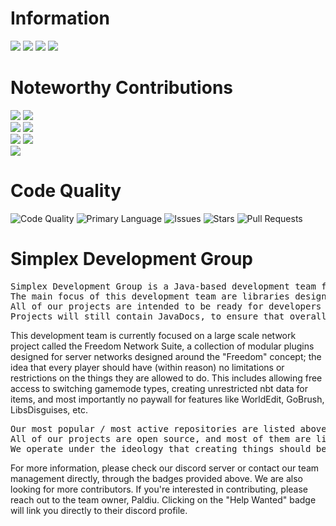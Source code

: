 # Information
[<img src="https://img.shields.io/badge/Help%20Wanted-Join%20Our%20Team!-8F43EE?style=for-the-badge">](https://discord.com/users/180886193594957824)
[<img src="https://img.shields.io/discord/813170890517905490?color=8F43EE&label=SimplexDev&logo=Discord&logoColor=efefef&style=for-the-badge">](https://discord.gg/4PdtmrVNRx)
[<img src="https://img.shields.io/badge/Team%20Owner-Paldiu-8F43EE?style=for-the-badge">](https://github.com/Paldiu)
[<img src="https://img.shields.io/badge/Team%20Manager-VideoGameSmash12-8F43EE?style=for-the-badge">](https://github.com/VideoGameSmash12)
# Noteworthy Contributions
[<img src="https://img.shields.io/badge/Polarize-Coordinate%20Conversion%20Library-F49D1A?style=for-the-badge">](https://github.com/SimplexDevelopment/Polarize)
[<img src="https://img.shields.io/badge/SimplexCore-Generic%20API%20for%20Bukkit-F49D1A?style=for-the-badge">](https://github.com/SimplexDevelopment/SimplexCore)
<br>
[<img src="https://img.shields.io/badge/SimplexSS-Service%20Scheduler-FF6000?style=for-the-badge">](https://github.com/SimplexDevelopment/SimplexSS)
[<img src="https://img.shields.io/badge/SimplexCL-Command%20Loader-FF6000?style=for-the-badge">](https://github.com/SimplexDevelopment/SimplexCL)
<br>
[<img src="https://img.shields.io/badge/Traverse-Server%20Management-F0EB8D?style=for-the-badge">](https://github.com/SimplexDevelopment/Traverse)
[<img src="https://img.shields.io/badge/FreedomNetworkSuite-Freedom%20Server%20Modules-F0EB8D?style=for-the-badge">](https://github.com/SimplexDevelopment/FreedomNetworkSuite)
<br>
[<img src="https://img.shields.io/badge/FeelingLucky-Luck%20Driven%20Mechanics%20Plugin-774360?style=for-the-badge">](https://github.com/SimplexDevelopment/FeelingLucky)
# Code Quality
![Code Quality](https://img.shields.io/badge/Code%20Quality-A+-brightgreen?style=for-the-badge)
![Primary Language](https://img.shields.io/badge/Java-100%25-blue?style=for-the-badge)
![Issues](https://img.shields.io/badge/Issues-2-red?style=for-the-badge)
![Stars](https://img.shields.io/badge/Stars-14-blue?style=for-the-badge)
![Pull Requests](https://img.shields.io/badge/Pull%20Requests-0-blue?style=for-the-badge)

# Simplex Development Group

<pre>
Simplex Development Group is a Java-based development team focused on providing quality APIs and libraries to developers designed to reduce boilerplate code and simplify the coding process for certain platforms.
The main focus of this development team are libraries designed for the Bukkit / Spigot / Paper API.
All of our projects are intended to be ready for developers to use out of the box with little effort and minimal documentation referencing.
Projects will still contain JavaDocs, to ensure that overall we maintain easy understandability for the code we provide.
</pre>
<p>
This development team is currently focused on a large scale network project called the Freedom Network Suite, a collection of modular plugins designed for server networks designed around the "Freedom" concept; the idea that every player should have (within reason) no limitations or restrictions on the things they are allowed to do. This includes allowing free access to switching gamemode types, creating unrestricted nbt data for items, and most importantly no paywall for features like WorldEdit, GoBrush, LibsDisguises, etc.
</p>
<pre>
Our most popular / most active repositories are listed above, you can click any of the badges to link directly to the associated repository.
All of our projects are open source, and most of them are licensed under the MIT license. Ultimately, we are focused on providing useful, free resources to any developer who seeks to use them.
We operate under the ideology that creating things should be free to do, and the necessary resources that you need to make them should be also..
</pre>
<p>
For more information, please check our discord server or contact our team management directly, through the badges provided above.
We are also looking for more contributors. If you're interested in contributing, please reach out to the team owner, Paldiu.
Clicking on the "Help Wanted" badge will link you directly to their discord profile.
</p>
